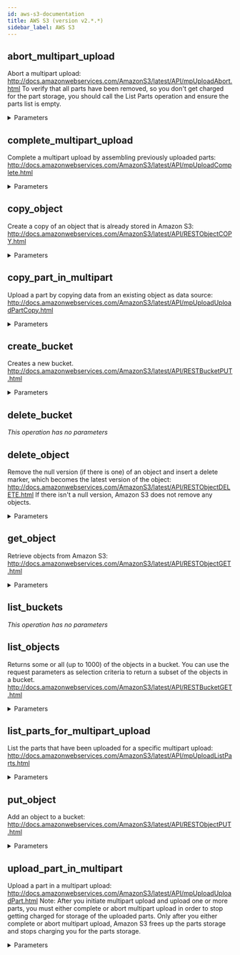 ```yaml
---
id: aws-s3-documentation
title: AWS S3 (version v2.*.*)
sidebar_label: AWS S3
---
```


## abort_multipart_upload

Abort a multipart upload: http://docs.amazonwebservices.com/AmazonS3/latest/API/mpUploadAbort.html
To verify that all parts have been removed, so you don't get charged for the part storage, you should call the List Parts operation and ensure the parts list is empty.

<details><summary>Parameters</summary>

#### Bucket (required)

**Type:** string

#### Key (required)

**Type:** string

#### uploadId

Upload ID identifying the multipart upload whose part is being uploaded.

**Type:** string

</details>

## complete_multipart_upload

Complete a multipart upload by assembling previously uploaded parts: http://docs.amazonwebservices.com/AmazonS3/latest/API/mpUploadComplete.html

<details><summary>Parameters</summary>

#### Bucket (required)

**Type:** string

#### Key (required)

**Type:** string

#### uploadId

Upload ID identifying the multipart upload whose part is being uploaded.

**Type:** string

#### x-amz-request-payer

**Type:** string

</details>

## copy_object

Create a copy of an object that is already stored in Amazon S3: http://docs.amazonwebservices.com/AmazonS3/latest/API/RESTObjectCOPY.html

<details><summary>Parameters</summary>

#### Bucket (required)

**Type:** string

#### Key (required)

**Type:** string

#### Cache-Control

Specifies caching behavior along the request/reply chain.

**Type:** string

#### Content-Disposition

Specifies presentational information for the object.

**Type:** string

#### Content-Encoding

Specifies what content encodings have been applied to the object and thus what decoding mechanisms must be applied to obtain the media-type referenced by the Content-Type header field.

**Type:** string

#### Content-Language

The language the content is in.

**Type:** string

#### Content-Type

A standard MIME type describing the format of the object data.

**Type:** string

#### Expires

The date and time at which the object is no longer cacheable.

**Type:** string

#### x-amz-acl

The canned ACL to apply to the object.

**Type:** string

#### x-amz-copy-source

The name of the source bucket and key name of the source object, separated by a slash (/). Must be URL-encoded.

**Type:** string

#### x-amz-copy-source-if-match

Copies the object if its entity tag (ETag) matches the specified tag.

**Type:** string

#### x-amz-copy-source-if-modified-since

Copies the object if it has been modified since the specified time.

**Type:** string

#### x-amz-copy-source-if-none-match

Copies the object if its entity tag (ETag) is different than the specified ETag.

**Type:** string

#### x-amz-copy-source-if-unmodified-since

Copies the object if it hasn't been modified since the specified time.

**Type:** string

#### x-amz-copy-source-server-side-encryption-customer-algorithm

Specifies the algorithm to use when decrypting the source object (e.g., AES256).

**Type:** string

#### x-amz-copy-source-server-side-encryption-customer-key

Specifies the customer-provided encryption key for Amazon S3 to use to decrypt the source object. The encryption key provided in this header must be one that was used when the source object was created.

**Type:** string

#### x-amz-copy-source-server-side-encryption-customer-key-MD5

Specifies the 128-bit MD5 digest of the encryption key according to RFC 1321. Amazon S3 uses this header for a message integrity check to ensure the encryption key was transmitted without error.

**Type:** string

#### x-amz-grant-full-control

Gives the grantee READ, READ_ACP, and WRITE_ACP permissions on the object.

**Type:** string

#### x-amz-grant-read

Allows grantee to read the object data and its metadata.

**Type:** string

#### x-amz-grant-read-acp

Allows grantee to read the object ACL.

**Type:** string

#### x-amz-grant-write-acp

Allows grantee to write the ACL for the applicable object.

**Type:** string

#### x-amz-meta-

A map of metadata to store with the object in S3.

**Type:** string

#### x-amz-metadata-directive

Specifies whether the metadata is copied from the source object or replaced with metadata provided in the request.

**Type:** string

#### x-amz-object-lock-legal-hold

Specifies whether you want to apply a Legal Hold to the copied object.

**Type:** string

#### x-amz-object-lock-mode

The Object Lock mode that you want to apply to the copied object.

**Type:** string

#### x-amz-object-lock-retain-until-date

The date and time when you want the copied object's Object Lock to expire.

**Type:** string

#### x-amz-request-payer

**Type:** string

#### x-amz-server-side-encryption

The Server-side encryption algorithm used when storing this object in S3 (e.g., AES256, aws:kms).

**Type:** string

#### x-amz-server-side-encryption-aws-kms-key-id

Specifies the AWS KMS key ID to use for object encryption. All GET and PUT requests for an object protected by AWS KMS will fail if not made via SSL or using SigV4. Documentation on configuring any of the officially supported AWS SDKs and CLI can be found at http://docs.aws.amazon.com/AmazonS3/latest/dev/UsingAWSSDK.html#specify-signature-version

**Type:** string

#### x-amz-server-side-encryption-customer-algorithm

Specifies the algorithm to use to when encrypting the object (e.g., AES256).

**Type:** string

#### x-amz-server-side-encryption-customer-key

Specifies the customer-provided encryption key for Amazon S3 to use in encrypting data. This value is used to store the object and then it is discarded; Amazon does not store the encryption key. The key must be appropriate for use with the algorithm specified in the x-amz-server-side​-encryption​-customer-algorithm header.

**Type:** string

#### x-amz-server-side-encryption-customer-key-MD5

Specifies the 128-bit MD5 digest of the encryption key according to RFC 1321. Amazon S3 uses this header for a message integrity check to ensure the encryption key was transmitted without error.

**Type:** string

#### x-amz-storage-class

The type of storage to use for the object. Defaults to 'STANDARD'.

**Type:** string

#### x-amz-tagging

The tag-set for the object destination object this value must be used in conjunction with the TaggingDirective. The tag-set must be encoded as URL Query parameters

**Type:** string

#### x-amz-tagging-directive

Specifies whether the object tag-set are copied from the source object or replaced with tag-set provided in the request.

**Type:** string

#### x-amz-website-redirect-location

If the bucket is configured as a website, redirects requests for this object to another object in the same bucket or to an external URL. Amazon S3 stores the value of this header in the object metadata.

**Type:** string

</details>

## copy_part_in_multipart

Upload a part by copying data from an existing object as data source: http://docs.amazonwebservices.com/AmazonS3/latest/API/mpUploadUploadPartCopy.html

<details><summary>Parameters</summary>

#### Bucket (required)

**Type:** string

#### Key (required)

**Type:** string

#### partNumber

Part number of part being uploaded. This is a positive integer between 1 and 10,000.

**Type:** integer

#### uploadId

Upload ID identifying the multipart upload whose part is being uploaded.

**Type:** string

#### x-amz-copy-source

The name of the source bucket and key name of the source object, separated by a slash (/). Must be URL-encoded.

**Type:** string

#### x-amz-copy-source-if-match

Copies the object if its entity tag (ETag) matches the specified tag.

**Type:** string

#### x-amz-copy-source-if-modified-since

Copies the object if it has been modified since the specified time.

**Type:** string

#### x-amz-copy-source-if-none-match

Copies the object if its entity tag (ETag) is different than the specified ETag.

**Type:** string

#### x-amz-copy-source-if-unmodified-since

Copies the object if it hasn't been modified since the specified time.

**Type:** string

#### x-amz-copy-source-range

The range of bytes to copy from the source object. The range value must use the form bytes=first-last, where the first and last are the zero-based byte offsets to copy. For example, bytes=0-9 indicates that you want to copy the first ten bytes of the source. You can copy a range only if the source object is greater than 5 GB.

**Type:** string

#### x-amz-copy-source-server-side-encryption-customer-algorithm

Specifies the algorithm to use when decrypting the source object (e.g., AES256).

**Type:** string

#### x-amz-copy-source-server-side-encryption-customer-key

Specifies the customer-provided encryption key for Amazon S3 to use to decrypt the source object. The encryption key provided in this header must be one that was used when the source object was created.

**Type:** string

#### x-amz-copy-source-server-side-encryption-customer-key-MD5

Specifies the 128-bit MD5 digest of the encryption key according to RFC 1321. Amazon S3 uses this header for a message integrity check to ensure the encryption key was transmitted without error.

**Type:** string

#### x-amz-request-payer

**Type:** string

#### x-amz-server-side-encryption-customer-algorithm

Specifies the algorithm to use to when encrypting the object (e.g., AES256).

**Type:** string

#### x-amz-server-side-encryption-customer-key

Specifies the customer-provided encryption key for Amazon S3 to use in encrypting data. This value is used to store the object and then it is discarded; Amazon does not store the encryption key. The key must be appropriate for use with the algorithm specified in the x-amz-server-side​-encryption​-customer-algorithm header.

**Type:** string

#### x-amz-server-side-encryption-customer-key-MD5

Specifies the 128-bit MD5 digest of the encryption key according to RFC 1321. Amazon S3 uses this header for a message integrity check to ensure the encryption key was transmitted without error.

**Type:** string

</details>

## create_bucket

Creates a new bucket. http://docs.amazonwebservices.com/AmazonS3/latest/API/RESTBucketPUT.html

<details><summary>Parameters</summary>

#### Bucket (required)

**Type:** string

#### x-amz-acl

The canned ACL to apply to the bucket.

**Type:** string

#### x-amz-bucket-object-lock-enabled

Specifies whether you want S3 Object Lock to be enabled for the new bucket.

**Type:** string

#### x-amz-grant-full-control

Gives the grantee READ, READ_ACP, and WRITE_ACP permissions on the object.

**Type:** string

#### x-amz-grant-read

Allows grantee to read the object data and its metadata.

**Type:** string

#### x-amz-grant-read-acp

Allows grantee to read the object ACL.

**Type:** string

#### x-amz-grant-write

Allows grantee to create, overwrite, and delete any object in the bucket.

**Type:** string

#### x-amz-grant-write-acp

Allows grantee to write the ACL for the applicable object.

**Type:** string

</details>

## delete_bucket



*This operation has no parameters*

## delete_object

Remove the null version (if there is one) of an object and insert a delete marker, which becomes the latest version of the object: http://docs.amazonwebservices.com/AmazonS3/latest/API/RESTObjectDELETE.html 
If there isn't a null version, Amazon S3 does not remove any objects.

<details><summary>Parameters</summary>

#### Bucket (required)

**Type:** string

#### Key (required)

**Type:** string

#### versionId

VersionId used to reference a specific version of the object.

**Type:** string

#### x-amz-bypass-governance-retention

Indicates whether S3 Object Lock should bypass Governance-mode restrictions to process this operation.

**Type:** string

#### x-amz-mfa

The concatenation of the authentication device's serial number, a space, and the value that is displayed on your authentication device.

**Type:** string

#### x-amz-request-payer

**Type:** string

</details>

## get_object

Retrieve objects from Amazon S3: http://docs.amazonwebservices.com/AmazonS3/latest/API/RESTObjectGET.html

<details><summary>Parameters</summary>

#### Bucket (required)

**Type:** string

#### Key (required)

**Type:** string

#### If-Match

Return the object only if its entity tag (ETag) is the same as the one specified, otherwise return a 412 (precondition failed).

**Type:** string

#### If-Modified-Since

Return the object only if it has been modified since the specified time, otherwise return a 304 (not modified).

**Type:** string

#### If-None-Match

Return the object only if its entity tag (ETag) is different from the one specified, otherwise return a 304 (not modified).

**Type:** string

#### If-Unmodified-Since

Return the object only if it has not been modified since the specified time, otherwise return a 412 (precondition failed).

**Type:** string

#### Range

Downloads the specified range bytes of an object. For more information about the HTTP Range header, go to http://www.w3.org/Protocols/rfc2616/rfc2616-sec14.html#sec14.35.

**Type:** string

#### response-cache-control

Sets the Cache-Control header of the response.

**Type:** string

#### response-content-disposition

Sets the Content-Disposition header of the response

**Type:** string

#### response-content-encoding

Sets the Content-Encoding header of the response.

**Type:** string

#### response-content-language

Sets the Content-Language header of the response.

**Type:** string

#### response-content-type

Sets the Content-Type header of the response.

**Type:** string

#### response-expires

Sets the Expires header of the response.

**Type:** string

#### versionId

VersionId used to reference a specific version of the object.

**Type:** string

</details>

## list_buckets



*This operation has no parameters*

## list_objects

Returns some or all (up to 1000) of the objects in a bucket. You can use the request parameters as selection criteria to return a subset of the objects in a bucket. http://docs.amazonwebservices.com/AmazonS3/latest/API/RESTBucketGET.html

<details><summary>Parameters</summary>

#### Bucket (required)

**Type:** string

#### delimiter

A delimiter is a character you use to group keys.

**Type:** string

#### encoding-type

**Type:** string

#### prefix

Limits the response to keys that begin with the specified prefix.

**Type:** string

#### x-amz-request-payer

**Type:** string

</details>

## list_parts_for_multipart_upload

List the parts that have been uploaded for a specific multipart upload: http://docs.amazonwebservices.com/AmazonS3/latest/API/mpUploadListParts.html

<details><summary>Parameters</summary>

#### Bucket (required)

**Type:** string

#### Key (required)

**Type:** string

#### max-parts

Sets the maximum number of parts to return.

**Type:** string

#### part-number-marker

Specifies the part after which listing should begin. Only parts with higher part numbers will be listed.

**Type:** string

#### uploadId

Upload ID identifying the multipart upload whose part is being uploaded.

**Type:** string

</details>

## put_object

Add an object to a bucket: http://docs.amazonwebservices.com/AmazonS3/latest/API/RESTObjectPUT.html

<details><summary>Parameters</summary>

#### Bucket (required)

**Type:** string

#### Key (required)

**Type:** string

#### Cache-Control

Specifies caching behavior along the request/reply chain.

**Type:** string

#### Content-Disposition

Specifies presentational information for the object.

**Type:** string

#### Content-Encoding

Specifies what content encodings have been applied to the object and thus what decoding mechanisms must be applied to obtain the media-type referenced by the Content-Type header field.

**Type:** string

#### Content-Language

The language the content is in.

**Type:** string

#### Content-Length

Size of the body in bytes. This parameter is useful when the size of the body cannot be determined automatically.

**Type:** string

#### Content-MD5

The base64-encoded 128-bit MD5 digest of the part data.

**Type:** string

#### Content-Type

A standard MIME type describing the format of the object data.

**Type:** string

#### Expires

The date and time at which the object is no longer cacheable.

**Type:** string

#### x-amz-acl

The canned ACL to apply to the object.

**Type:** string

#### x-amz-grant-full-control

Gives the grantee READ, READ_ACP, and WRITE_ACP permissions on the object.

**Type:** string

#### x-amz-grant-read

Allows grantee to read the object data and its metadata.

**Type:** string

#### x-amz-grant-read-acp

Allows grantee to read the object ACL.

**Type:** string

#### x-amz-grant-write-acp

Allows grantee to write the ACL for the applicable object.

**Type:** string

#### x-amz-meta-

A map of metadata to store with the object in S3.

**Type:** string

#### x-amz-object-lock-legal-hold

Specifies whether you want to apply a Legal Hold to the copied object.

**Type:** string

#### x-amz-object-lock-mode

The Object Lock mode that you want to apply to the copied object.

**Type:** string

#### x-amz-object-lock-retain-until-date

The date and time when you want the copied object's Object Lock to expire.

**Type:** string

#### x-amz-request-payer

**Type:** string

#### x-amz-server-side-encryption

The Server-side encryption algorithm used when storing this object in S3 (e.g., AES256, aws:kms).

**Type:** string

#### x-amz-server-side-encryption-aws-kms-key-id

Specifies the AWS KMS key ID to use for object encryption. All GET and PUT requests for an object protected by AWS KMS will fail if not made via SSL or using SigV4. Documentation on configuring any of the officially supported AWS SDKs and CLI can be found at http://docs.aws.amazon.com/AmazonS3/latest/dev/UsingAWSSDK.html#specify-signature-version

**Type:** string

#### x-amz-server-side-encryption-customer-algorithm

Specifies the algorithm to use to when encrypting the object (e.g., AES256).

**Type:** string

#### x-amz-server-side-encryption-customer-key

Specifies the customer-provided encryption key for Amazon S3 to use in encrypting data. This value is used to store the object and then it is discarded; Amazon does not store the encryption key. The key must be appropriate for use with the algorithm specified in the x-amz-server-side​-encryption​-customer-algorithm header.

**Type:** string

#### x-amz-server-side-encryption-customer-key-MD5

Specifies the 128-bit MD5 digest of the encryption key according to RFC 1321. Amazon S3 uses this header for a message integrity check to ensure the encryption key was transmitted without error.

**Type:** string

#### x-amz-storage-class

The type of storage to use for the object. Defaults to 'STANDARD'.

**Type:** string

#### x-amz-tagging

The tag-set for the object destination object this value must be used in conjunction with the TaggingDirective. The tag-set must be encoded as URL Query parameters

**Type:** string

#### x-amz-website-redirect-location

If the bucket is configured as a website, redirects requests for this object to another object in the same bucket or to an external URL. Amazon S3 stores the value of this header in the object metadata.

**Type:** string

</details>

## upload_part_in_multipart

Upload a part in a multipart upload: http://docs.amazonwebservices.com/AmazonS3/latest/API/mpUploadUploadPart.html
Note: After you initiate multipart upload and upload one or more parts, you must either complete or abort multipart upload in order to stop getting charged for storage of the uploaded parts. Only after you either complete or abort multipart upload, Amazon S3 frees up the parts storage and stops charging you for the parts storage.

<details><summary>Parameters</summary>

#### Bucket (required)

**Type:** string

#### Key (required)

**Type:** string

#### Content-Length

Size of the body in bytes. This parameter is useful when the size of the body cannot be determined automatically.

**Type:** string

#### Content-MD5

The base64-encoded 128-bit MD5 digest of the part data.

**Type:** string

#### partNumber

Part number of part being uploaded. This is a positive integer between 1 and 10,000.

**Type:** integer

#### uploadId

Upload ID identifying the multipart upload whose part is being uploaded.

**Type:** string

#### x-amz-request-payer

**Type:** string

#### x-amz-server-side-encryption-customer-algorithm

Specifies the algorithm to use to when encrypting the object (e.g., AES256).

**Type:** string

#### x-amz-server-side-encryption-customer-key

Specifies the customer-provided encryption key for Amazon S3 to use in encrypting data. This value is used to store the object and then it is discarded; Amazon does not store the encryption key. The key must be appropriate for use with the algorithm specified in the x-amz-server-side​-encryption​-customer-algorithm header.

**Type:** string

#### x-amz-server-side-encryption-customer-key-MD5

Specifies the 128-bit MD5 digest of the encryption key according to RFC 1321. Amazon S3 uses this header for a message integrity check to ensure the encryption key was transmitted without error.

**Type:** string

</details>

